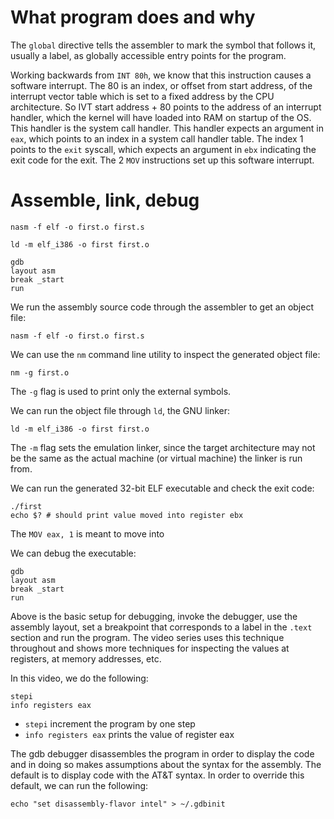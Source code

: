 # What program does and why

The `global` directive tells the assembler to mark the symbol that follows it, usually a label, as globally accessible entry points for the program.

Working backwards from `INT 80h`, we know that this instruction causes a software interrupt. The 80 is an index, or offset from start address, of the interrupt vector table which is set to a fixed address by the CPU architecture. So IVT start address + 80 points to the address of an interrupt handler, which the kernel will have loaded into RAM on startup of the OS. This handler is the system call handler. This handler expects an argument in `eax`, which points to an index in a system call handler table. The index 1 points to the `exit` syscall, which expects an argument in `ebx` indicating the exit code for the exit. The 2 `MOV` instructions set up this software interrupt.

# Assemble, link, debug

```
nasm -f elf -o first.o first.s

ld -m elf_i386 -o first first.o

gdb
layout asm
break _start
run
```

We run the assembly source code through the assembler to get an object file:

```
nasm -f elf -o first.o first.s
```

We can use the `nm` command line utility to inspect the generated object file:

```
nm -g first.o
```

The `-g` flag is used to print only the external symbols.

We can run the object file through `ld`, the GNU linker:

```
ld -m elf_i386 -o first first.o
```

The `-m` flag sets the emulation linker, since the target architecture may not be the same as the actual machine (or virtual machine) the linker is run from.

We can run the generated 32-bit ELF executable and check the exit code:

```
./first
echo $? # should print value moved into register ebx
```

The `MOV eax, 1` is meant to move into 

We can debug the executable:

```
gdb
layout asm
break _start
run
```

Above is the basic setup for debugging, invoke the debugger, use the assembly layout, set a breakpoint that corresponds to a label in the `.text` section and run the program. The video series uses this technique throughout and shows more techniques for inspecting the values at registers, at memory addresses, etc.

In this video, we do the following:

```
stepi
info registers eax
```

- `stepi` increment the program by one step
- `info registers eax` prints the value of register eax

The gdb debugger disassembles the program in order to display the code and in doing so makes assumptions about the syntax for the assembly. The default is to display code with the AT&T syntax. In order to override this default, we can run the following:

```
echo "set disassembly-flavor intel" > ~/.gdbinit
```